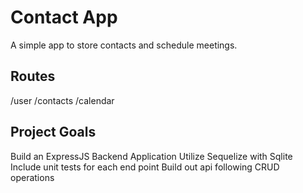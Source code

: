 # Contact App 
A simple app to store contacts and schedule meetings.

## Routes
/user
/contacts
/calendar

## Project Goals
Build an ExpressJS Backend Application
Utilize Sequelize with Sqlite 
Include unit tests for each end point
Build out api following CRUD operations

